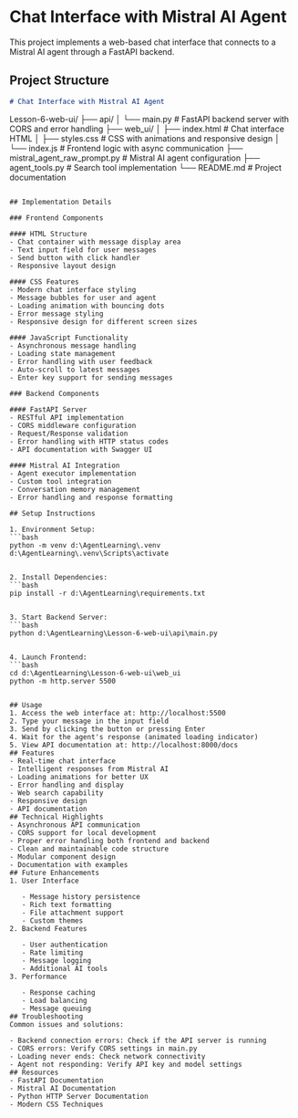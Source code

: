 # Chat Interface with Mistral AI Agent

This project implements a web-based chat interface that connects to a Mistral AI agent through a FastAPI backend.

## Project Structure
```markdown
# Chat Interface with Mistral AI Agent
```

Lesson-6-web-ui/
├── api/
│   └── main.py                    # FastAPI backend server with CORS and error handling
├── web_ui/
│   ├── index.html                 # Chat interface HTML
│   ├── styles.css                 # CSS with animations and responsive design
│   └── index.js                   # Frontend logic with async communication
├── mistral_agent_raw_prompt.py    # Mistral AI agent configuration
├── agent_tools.py                 # Search tool implementation
└── README.md                      # Project documentation

```plaintext

## Implementation Details

### Frontend Components

#### HTML Structure
- Chat container with message display area
- Text input field for user messages
- Send button with click handler
- Responsive layout design

#### CSS Features
- Modern chat interface styling
- Message bubbles for user and agent
- Loading animation with bouncing dots
- Error message styling
- Responsive design for different screen sizes

#### JavaScript Functionality
- Asynchronous message handling
- Loading state management
- Error handling with user feedback
- Auto-scroll to latest messages
- Enter key support for sending messages

### Backend Components

#### FastAPI Server
- RESTful API implementation
- CORS middleware configuration
- Request/Response validation
- Error handling with HTTP status codes
- API documentation with Swagger UI

#### Mistral AI Integration
- Agent executor implementation
- Custom tool integration
- Conversation memory management
- Error handling and response formatting

## Setup Instructions

1. Environment Setup:
```bash
python -m venv d:\AgentLearning\.venv
d:\AgentLearning\.venv\Scripts\activate
 ```
```

2. Install Dependencies:
```bash
pip install -r d:\AgentLearning\requirements.txt
 ```
```

3. Start Backend Server:
```bash
python d:\AgentLearning\Lesson-6-web-ui\api\main.py
 ```
```

4. Launch Frontend:
```bash
cd d:\AgentLearning\Lesson-6-web-ui\web_ui
python -m http.server 5500
 ```
```

## Usage
1. Access the web interface at: http://localhost:5500
2. Type your message in the input field
3. Send by clicking the button or pressing Enter
4. Wait for the agent's response (animated loading indicator)
5. View API documentation at: http://localhost:8000/docs
## Features
- Real-time chat interface
- Intelligent responses from Mistral AI
- Loading animations for better UX
- Error handling and display
- Web search capability
- Responsive design
- API documentation
## Technical Highlights
- Asynchronous API communication
- CORS support for local development
- Proper error handling both frontend and backend
- Clean and maintainable code structure
- Modular component design
- Documentation with examples
## Future Enhancements
1. User Interface
   
   - Message history persistence
   - Rich text formatting
   - File attachment support
   - Custom themes
2. Backend Features
   
   - User authentication
   - Rate limiting
   - Message logging
   - Additional AI tools
3. Performance
   
   - Response caching
   - Load balancing
   - Message queuing
## Troubleshooting
Common issues and solutions:

- Backend connection errors: Check if the API server is running
- CORS errors: Verify CORS settings in main.py
- Loading never ends: Check network connectivity
- Agent not responding: Verify API key and model settings
## Resources
- FastAPI Documentation
- Mistral AI Documentation
- Python HTTP Server Documentation
- Modern CSS Techniques